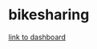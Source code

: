 # bikesharing

[link to dashboard](https://public.tableau.com/app/profile/alka.badhan/viz/NYC_CItiBike/Story1)
